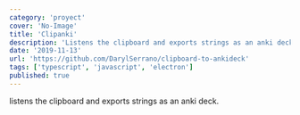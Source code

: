 ```yaml
---
category: 'proyect'
cover: 'No-Image'
title: 'Clipanki'
description: 'Listens the clipboard and exports strings as an anki deck.'
date: '2019-11-13'
url: 'https://github.com/DarylSerrano/clipboard-to-ankideck'
tags: ['typescript', 'javascript', 'electron']
published: true
---
```


listens the clipboard and exports strings as an anki deck.